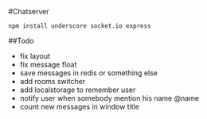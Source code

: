 #Chatserver

`npm install underscore socket.io express`

##Todo
- fix layout
- fix message float
- save messages in redis or something else
- add rooms switcher
- add localstorage to remember user
- notify user when somebody mention his name @name
- count new messages in window title
